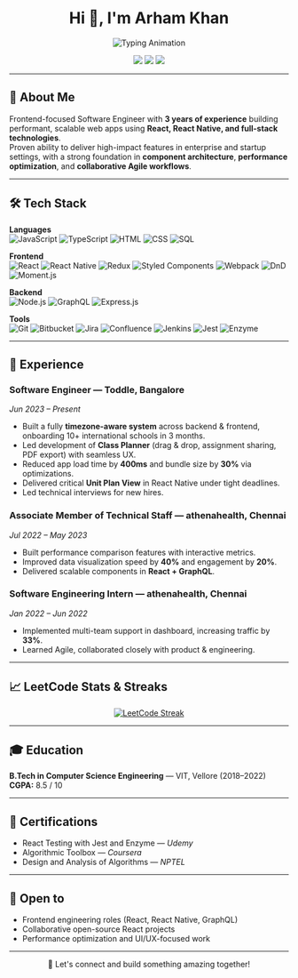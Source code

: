 <!-- Banner / Intro -->
<h1 align="center">Hi 👋, I'm Arham Khan</h1>
<p align="center">
  <img src="https://readme-typing-svg.herokuapp.com?size=24&duration=4000&color=FFFFFF&center=true&vCenter=true&width=1200&font=Fira+Code&lines=Frontend-focused+Software+Engineer+%7C+React+•+React+Native+•+GraphQL&repeat=false" alt="Typing Animation">
</p>

<p align="center">
  <a href="mailto:arhamkhansjc@gmail.com"><img src="https://img.shields.io/badge/Email-D14836?style=flat&logo=gmail&logoColor=white"></a>
  <a href="https://linkedin.com/in/arhamsjc"><img src="https://img.shields.io/badge/LinkedIn-0077B5?style=flat&logo=linkedin&logoColor=white"></a>
  <a href="https://leetcode.com/u/arhamsjc/"><img src="https://img.shields.io/badge/LeetCode-FFA116?style=flat&logo=leetcode&logoColor=black"></a>
</p>

---

## 🚀 About Me
Frontend-focused Software Engineer with **3 years of experience** building performant, scalable web apps using **React, React Native, and full-stack technologies**.  
Proven ability to deliver high-impact features in enterprise and startup settings, with a strong foundation in **component architecture**, **performance optimization**, and **collaborative Agile workflows**.

---

## 🛠️ Tech Stack

**Languages**  
![JavaScript](https://img.shields.io/badge/JavaScript-F7DF1E?style=flat&logo=javascript&logoColor=black)
![TypeScript](https://img.shields.io/badge/TypeScript-3178C6?style=flat&logo=typescript&logoColor=white)
![HTML](https://img.shields.io/badge/HTML5-E34F26?style=flat&logo=html5&logoColor=white)
![CSS](https://img.shields.io/badge/CSS3-1572B6?style=flat&logo=css3&logoColor=white)
![SQL](https://img.shields.io/badge/SQL-336791?style=flat&logo=postgresql&logoColor=white)

**Frontend**  
![React](https://img.shields.io/badge/React-61DAFB?style=flat&logo=react&logoColor=black)
![React Native](https://img.shields.io/badge/React%20Native-61DAFB?style=flat&logo=react&logoColor=black)
![Redux](https://img.shields.io/badge/Redux-764ABC?style=flat&logo=redux&logoColor=white)
![Styled Components](https://img.shields.io/badge/Styled--Components-DB7093?style=flat&logo=styled-components&logoColor=white)
![Webpack](https://img.shields.io/badge/Webpack-8DD6F9?style=flat&logo=webpack&logoColor=black)
![DnD](https://img.shields.io/badge/React%20DnD-FF5733?style=flat&logo=react&logoColor=white)
![Moment.js](https://img.shields.io/badge/Moment.js-000000?style=flat&logo=javascript&logoColor=white)

**Backend**  
![Node.js](https://img.shields.io/badge/Node.js-339933?style=flat&logo=node.js&logoColor=white)
![GraphQL](https://img.shields.io/badge/GraphQL-E10098?style=flat&logo=graphql&logoColor=white)
![Express.js](https://img.shields.io/badge/Express.js-000000?style=flat&logo=express&logoColor=white)

**Tools**  
![Git](https://img.shields.io/badge/Git-F05032?style=flat&logo=git&logoColor=white)
![Bitbucket](https://img.shields.io/badge/Bitbucket-0052CC?style=flat&logo=bitbucket&logoColor=white)
![Jira](https://img.shields.io/badge/Jira-0052CC?style=flat&logo=jira&logoColor=white)
![Confluence](https://img.shields.io/badge/Confluence-172B4D?style=flat&logo=confluence&logoColor=white)
![Jenkins](https://img.shields.io/badge/Jenkins-D24939?style=flat&logo=jenkins&logoColor=white)
![Jest](https://img.shields.io/badge/Jest-C21325?style=flat&logo=jest&logoColor=white)
![Enzyme](https://img.shields.io/badge/Enzyme-8A2BE2?style=flat)

---

## 💼 Experience

### **Software Engineer** — Toddle, Bangalore  
*Jun 2023 – Present*  
- Built a fully **timezone-aware system** across backend & frontend, onboarding 10+ international schools in 3 months.  
- Led development of **Class Planner** (drag & drop, assignment sharing, PDF export) with seamless UX.  
- Reduced app load time by **400ms** and bundle size by **30%** via optimizations.  
- Delivered critical **Unit Plan View** in React Native under tight deadlines.  
- Led technical interviews for new hires.

### **Associate Member of Technical Staff** — athenahealth, Chennai  
*Jul 2022 – May 2023*  
- Built performance comparison features with interactive metrics.  
- Improved data visualization speed by **40%** and engagement by **20%**.  
- Delivered scalable components in **React + GraphQL**.

### **Software Engineering Intern** — athenahealth, Chennai  
*Jan 2022 – Jun 2022*  
- Implemented multi-team support in dashboard, increasing traffic by **33%**.  
- Learned Agile, collaborated closely with product & engineering.

---

## 📈 LeetCode Stats & Streaks
<p align="center">
  <a href="https://leetcode.com/u/arhamsjc/">
  <img src="https://leetcard.jacoblin.cool/arhamsjc?theme=dark&ext=heatmap" alt="LeetCode Streak">
  </a>
</p>

---

## 🎓 Education
**B.Tech in Computer Science Engineering** — VIT, Vellore (2018–2022)  
**CGPA:** 8.5 / 10  

---

## 📜 Certifications
- React Testing with Jest and Enzyme — *Udemy*  
- Algorithmic Toolbox — *Coursera*  
- Design and Analysis of Algorithms — *NPTEL*  

---

## 🤝 Open to
- Frontend engineering roles (React, React Native, GraphQL)
- Collaborative open-source React projects
- Performance optimization and UI/UX-focused work

---

<p align="center">💬 Let's connect and build something amazing together!</p>
